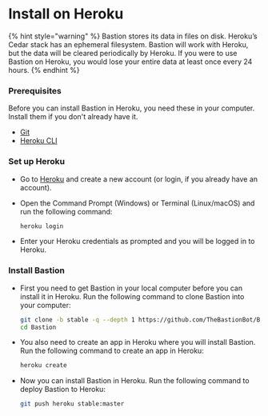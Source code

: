 # Install on Heroku

{% hint style="warning" %}
Bastion stores its data in files on disk. Heroku’s Cedar stack has an ephemeral filesystem. Bastion will work with Heroku, but the data will be cleared periodically by Heroku. If you were to use Bastion on Heroku, you would lose your entire data at least once every 24 hours.
{% endhint %}

### Prerequisites

Before you can install Bastion in Heroku, you need these in your computer. Install them if you don't already have it.

* [Git](https://git-scm.com/downloads)
* [Heroku CLI](https://devcenter.heroku.com/articles/getting-started-with-nodejs#set-up)

### Set up Heroku

* Go to [Heroku](https://www.heroku.com/) and create a new account \(or login, if you already have an account\).
* Open the Command Prompt \(Windows\) or Terminal \(Linux/macOS\) and run the following command:

  ```bash
  heroku login
  ```

* Enter your Heroku credentials as prompted and you will be logged in to Heroku.

### Install Bastion

* First you need to get Bastion in your local computer before you can install it in Heroku. Run the following command to clone Bastion into your computer:

  ```bash
  git clone -b stable -q --depth 1 https://github.com/TheBastionBot/Bastion.git
  cd Bastion
  ```

* You also need to create an app in Heroku where you will install Bastion. Run the following command to create an app in Heroku:

  ```bash
  heroku create
  ```

* Now you can install Bastion in Heroku. Run the following command to deploy Bastion to Heroku:

  ```bash
  git push heroku stable:master
  ```



